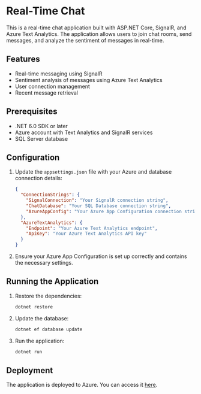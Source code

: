 # Real-Time Chat

This is a real-time chat application built with ASP.NET Core, SignalR, and Azure Text Analytics. The application allows users to join chat rooms, send messages, and analyze the sentiment of messages in real-time.

## Features

- Real-time messaging using SignalR
- Sentiment analysis of messages using Azure Text Analytics
- User connection management
- Recent message retrieval

## Prerequisites

- .NET 6.0 SDK or later
- Azure account with Text Analytics and SignalR services
- SQL Server database

## Configuration

1. Update the `appsettings.json` file with your Azure and database connection details:
    ```json
    {
      "ConnectionStrings": {
        "SignalConnection": "Your SignalR connection string",
        "ChatDatabase": "Your SQL Database connection string",
        "AzureAppConfig": "Your Azure App Configuration connection string"
      },
      "AzureTextAnalytics": {
        "Endpoint": "Your Azure Text Analytics endpoint",
        "ApiKey": "Your Azure Text Analytics API key"
      }
    }
    ```

2. Ensure your Azure App Configuration is set up correctly and contains the necessary settings.

## Running the Application

1. Restore the dependencies:
    ```sh
    dotnet restore
    ```

2. Update the database:
    ```sh
    dotnet ef database update
    ```

3. Run the application:
    ```sh
    dotnet run
    ```

## Deployment

The application is deployed to Azure. You can access it [here](https://proud-sky-03c41bc03.4.azurestaticapps.net/).
